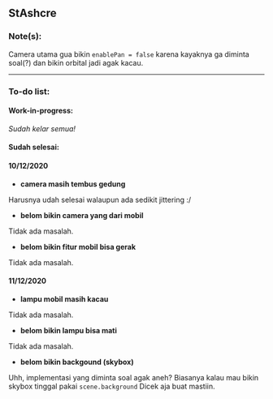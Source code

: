 ## StAshcre

### Note(s):

Camera utama gua bikin `enablePan = false` karena kayaknya ga diminta soal(?) dan bikin orbital jadi agak kacau.

---

### To-do list:

#### Work-in-progress:

*Sudah kelar semua!*

#### Sudah selesai:

#### 10/12/2020

* **camera masih tembus gedung**

Harusnya udah selesai walaupun ada sedikit jittering :/

* **belom bikin camera yang dari mobil**

Tidak ada masalah.

* **belom bikin fitur mobil bisa gerak**

Tidak ada masalah.

#### 11/12/2020

* **lampu mobil masih kacau**

Tidak ada masalah.

* **belom bikin lampu bisa mati**

Tidak ada masalah.

* **belom bikin backgound (skybox)**

Uhh, implementasi yang diminta soal agak aneh? Biasanya kalau mau bikin skybox tinggal pakai `scene.background` Dicek aja buat mastiin.
